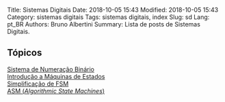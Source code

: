 Title: Sistemas Digitais
Date: 2018-10-05 15:43
Modified: 2018-10-05 15:43
Category: sistemas digitais
Tags: sistemas digitais, index
Slug: sd
Lang: pt_BR
Authors: Bruno Albertini
Summary: Lista de posts de Sistemas Digitais.


## Tópicos
[Sistema de Numeração Binário]({filename}/digitais/operacoesembinario.md)  
[Introdução a Máquinas de Estados]({filename}/digitais/fsmBasico.md)  
[Simplificação de FSM]({filename}/digitais/fsmStateReduction.md)  
[ASM (_Algorithmic State Machines_)]({filename}/digitais/asm.md)  
